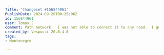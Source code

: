 ```yaml
---
Title: 'Changeset #156844961'
PublishDate: 2024-09-20T00:25:06Z
id: 156844961
user: Tomas_J
comment: Path network.  I was not able to connect it to any road.  I got there via the dry riverbed.
created_by: Vespucci 20.0.4.0
tags:
- Montenegro

---
```


